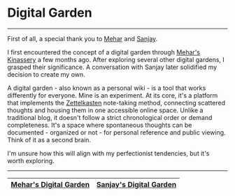 # Digital Garden

---

First of all, a special thank you to [Mehar](https://www.linkedin.com/in/meharmp/) and [Sanjay](https://www.linkedin.com/in/sjaykh/).

I first encountered the concept of a digital garden through [Mehar's Kinassery](https://wiki.meharmp.in/) a few months ago. After exploring several other digital gardens, I grasped their significance. A conversation with Sanjay later solidified my decision to create my own.

A digital garden - also known as a personal wiki - is a tool that works differently for everyone. Mine is an experiment. At its core, it's a platform that implements the [Zettelkasten](https://en.wikipedia.org/wiki/Zettelkasten) note-taking method, connecting scattered thoughts and housing them in one accessible online space. Unlike a traditional blog, it doesn't follow a strict chronological order or demand completeness. It's a space where spontaneous thoughts can be documented - organized or not - for personal reference and public viewing. Think of it as a second brain.

I'm unsure how this will align with my perfectionist tendencies, but it's worth exploring.

---

| [Mehar's Digital Garden](https://wiki.meharmp.in/) | [Sanjay's Digital Garden](https://wiki.sjaykh.in/) |
| -------------------------------------------------- | -------------------------------------------------- |
